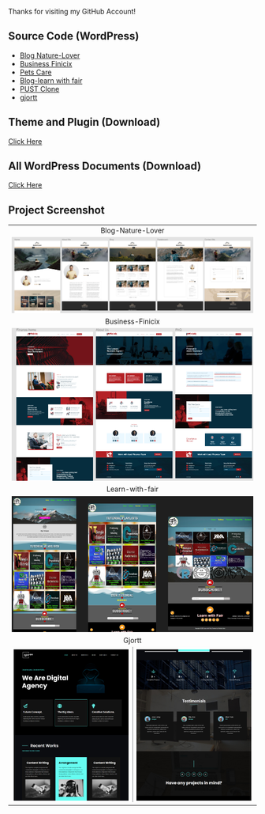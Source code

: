 Thanks for visiting my GitHub Account!

## Source Code (WordPress)

- [Blog Nature-Lover](https://mega.nz/file/hekVFTBa#nayjccv6COglvKLCR-d52iIXkV55QsOWjjhjIYVVuFU)
- [Business Finicix](https://mega.nz/file/Be8GjDIQ#WB0BU3Ckw_SuIu2yVURoLtaSopIuxGLwZzEElB-1bKs)
- [Pets Care](https://mega.nz/file/9KUnUBrZ#z3bG5j7IHkSbrF1hWY2UxZRqnapYj6gM5L2pzYe0FTY)
- [Blog-learn with fair](https://mega.nz/file/hDsTjZoY#olx1WdysrLWOKfea9dTOjDMlWsMYGTjXVRV-v7hUu9o)
- [PUST Clone](https://mega.nz/file/tH0FiZIK#FGdoFs8DUn-a1mMa__6phSXXXjlPQMFFbJWZvOqKFZg)
- [gjortt](https://mega.nz/file/5L91TKDD#lkPjkoRhiEQR4j_n_zpGcX9QV_sMdfF9cVQwmAoPOHc)

## Theme and Plugin (Download)

[Click Here](https://mega.nz/file/gCMHCJrS#ksQg5STxgJTYRGZ317Le1fcLuAgThsZuvbqpt47REco)

## All WordPress Documents (Download)

[Click Here](https://mega.nz/folder/hOkSVZxA#l69RG42cz8MZRjlu4XT-aQ)

## Project Screenshot

|                                                                                                    |
| :------------------------------------------------------------------------------------------------: |
|                                              Blog-Nature-Lover                                               |
|    ![Finicix](https://github.com/learnwithfair/wordpress/blob/main/images/Blog-Nature-Lover.png)   |
|                                            Business-Finicix                                           |
| ![Nature-Lover](https://github.com/learnwithfair/wordpress/blob/main/images/Business-Finicix.png)|
|                                                Learn-with-fair                                                |
|![Learn-with-fair](https://github.com/learnwithfair/wordpress/blob/main/images/Learn-with-fair.png) |
|                                               Gjortt                                               |
|![Gjortt](https://github.com/learnwithfair/wordpress/blob/main/images/gjortt.png) |

